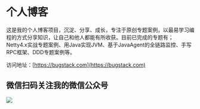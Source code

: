 # 个人博客

这是我的个人博客项目，沉淀、分享、成长，专注于原创专题案例，以最易学习编程的方式分享知识，让自己和他人都能有所收获。目前已完成的专题有；Netty4.x实战专题案例、用Java实现JVM、基于JavaAgent的全链路监控、手写RPC框架、DDD专题案例等。

访问地址：[https://bugstack.com](https://bugstack.com)

## 微信扫码关注我的微信公众号

![](/assets/images/qrcode.pnd)
